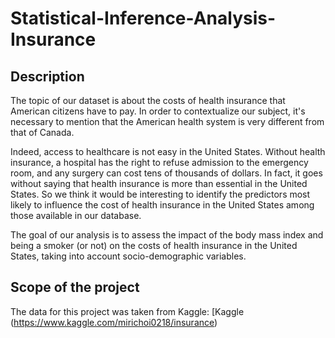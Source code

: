 # Statistical-Inference-Analysis-Insurance

## Description
The topic of our dataset is about the costs of health insurance that American citizens have to pay. In order to contextualize our subject, it's necessary to mention that the American health system is very different from that of Canada.

Indeed, access to healthcare is not easy in the United States. Without health insurance, a hospital has the right to refuse admission to the emergency room, and any surgery can cost tens of thousands of dollars. In fact, it goes without saying that health insurance is more than essential in the United States. So we think it would be interesting to identify the predictors most likely to influence the cost of health insurance in the United States among those available in our database.

The goal of our analysis is to assess the impact of the body mass index and being a smoker (or not) on the costs of health insurance in the United States, taking into account socio-demographic variables.
 
 ## Scope of the project
 The data for this project was taken from Kaggle: [Kaggle (https://www.kaggle.com/mirichoi0218/insurance)
